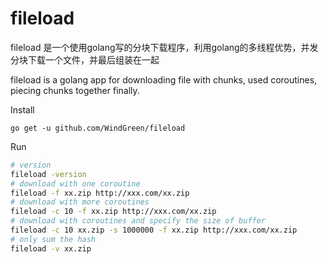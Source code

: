 # fileload
fileload 是一个使用golang写的分块下载程序，利用golang的多线程优势，并发分块下载一个文件，并最后组装在一起

fileload is a golang app for downloading file with chunks, used coroutines,  piecing chunks together finally.



Install

```
go get -u github.com/WindGreen/fileload
```



Run

```bash
# version
fileload -version
# download with one coroutine
fileload -f xx.zip http://xxx.com/xx.zip
# download with more coroutines
fileload -c 10 -f xx.zip http://xxx.com/xx.zip
# download with coroutines and specify the size of buffer
fileload -c 10 xx.zip -s 1000000 -f xx.zip http://xxx.com/xx.zip
# only sum the hash
fileload -v xx.zip
```

